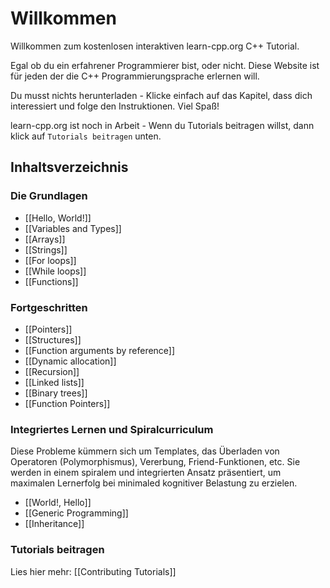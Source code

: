 # Willkommen

Willkommen zum kostenlosen interaktiven learn-cpp.org C++ Tutorial.

Egal ob du ein erfahrener Programmierer bist, oder nicht. Diese Website ist für jeden der die C++ Programmierungsprache erlernen will.

Du musst nichts herunterladen - Klicke einfach auf das Kapitel, dass dich interessiert und folge den Instruktionen. Viel Spaß!

learn-cpp.org ist noch in Arbeit - Wenn du Tutorials beitragen willst, dann klick auf `Tutorials beitragen` unten.

Inhaltsverzeichnis
-----------------

### Die Grundlagen

- [[Hello, World!]]
- [[Variables and Types]]
- [[Arrays]]
- [[Strings]]
- [[For loops]]
- [[While loops]]
- [[Functions]]

### Fortgeschritten
- [[Pointers]]
- [[Structures]]
- [[Function arguments by reference]]
- [[Dynamic allocation]]
- [[Recursion]]
- [[Linked lists]]
- [[Binary trees]]
- [[Function Pointers]]

### Integriertes Lernen und Spiralcurriculum

Diese Probleme kümmern sich um Templates, das Überladen von Operatoren (Polymorphismus), Vererbung, Friend-Funktionen, etc.
Sie werden in einem spiralem und integrierten Ansatz präsentiert, um maximalen Lernerfolg bei minimaled kognitiver Belastung zu erzielen.

- [[World!, Hello]]
- [[Generic Programming]]
- [[Inheritance]]


### Tutorials beitragen

Lies hier mehr: [[Contributing Tutorials]]


